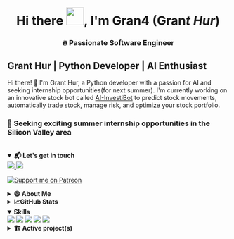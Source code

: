 <h1 align="center">Hi there <img src="https://github.com/sudnyeshtalekar/sudnyeshtalekar/blob/master/Assets/Hi.gif"
        width="40px">, I'm Gran4 (Gran<b><i>t Hur</i></b>)<h3 align="center">🔥 Passionate Software Engineer </h3></h1>


## Grant Hur | Python Developer | AI Enthusiast

Hi there! 👋 I'm Grant Hur, a Python developer with a passion for AI and seeking internship opportunities(for next summer). I'm currently working on an innovative stock bot called [AI-InvestiBot](https://github.com/gran4/Stock-Bot-Predicter-AI) to predict stock movements, automatically trade stock, manage risk, and optimize your stock portfolio.

### 🤝 Seeking exciting summer internship opportunities in the Silicon Valley area
<br>

<details open>
<summary><strong>📬 Let's get in touch</strong></summary>
<a href="https://www.linkedin.com/in/grant-hur-68a71a26a/">
    <img src="https://img.shields.io/badge/-Linkedin-blue?style=flat-square&logo=linkedin">
</a>
<a href="mailto:fifttim@gmail.com">
    <img src="https://img.shields.io/badge/-Email-red?style=flat-square&logo=gmail&logoColor=white">
</a>

[![Support me on Patreon](https://img.shields.io/endpoint.svg?url=https%3A%2F%2Fshieldsio-patreon.vercel.app%2Fapi%3Fusername%3DGrantHur%26type%3Dpatrons&style=flat)](https://patreon.com/GrantHur)
</details>

<details>
<summary><strong> 😄 About Me </strong></summary>

- 📍 Location: San Jose, CA, US
- 🌱 Currently, I'm building an open sourced AI powered stock bot called [AI-InvestiBot](https://github.com/gran4/Stock-Bot-Predicter-AI)
- 🧠 I know python, c, c++, iOS, and java
- 🏆 I do competitive programming
- 🤝 I am seeking exciting summer internship opportunities in the Silicon Valley area
- ⚽️ I play gold level, competitive soccer
- 🌶️ I love spicy food and food in general

</details>


<details>
<summary><strong>📈GitHub Stats</strong></summary>

[![Grant's GitHub Stats](https://github-readme-stats.vercel.app/api?username=gran4&show_icons=true&count_private=true&include_all_commits=true&theme=radical)](https://github.com/anuraghazra/github-readme-stats)


[![Languages Used](https://github-readme-stats.vercel.app/api/top-langs/?username=gran4&layout=compact&hide=html,css&theme=radical)](https://github.com/anuraghazra/github-readme-stats)

</details>


<details open>
<summary><strong>Skills</strong></summary>
<a>
    <img src="https://img.shields.io/badge/Python-3776AB?style=for-the-badge&logo=python&logoColor=white">
</a>
<a>
    <img src="https://img.shields.io/badge/C-00599C?style=for-the-badge&logo=c&logoColor=white">
</a>
<a>
    <img src="https://img.shields.io/badge/C%2B%2B-00599C?style=for-the-badge&logo=c%2B%2B&logoColor=white">
</a>
<a>
    <img src="https://img.shields.io/badge/Java-ED8B00?style=for-the-badge&logo=java&logoColor=white">
</a>
<a>
    <img src="https://img.shields.io/badge/iOS-000000?style=for-the-badge&logo=ios&logoColor=white">
</a>

</details>

<details>
<summary><strong>🏗️ Active project(s) </strong></summary>

#### [AI-InvestiBot](https://github.com/gran4/Stock-Bot-Predicter-AI): I created an innovative, high quality stockbot. This is currently my main project.

#### [Python arcade](https://github.com/pythonarcade/arcade): I contribute to the arcade game library that gets 5.6k downloads a month

</details>


